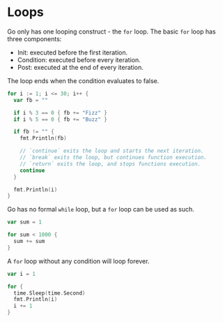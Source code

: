 # Loops

Go only has one looping construct - the `for` loop. The basic `for` loop has three components:
  - Init: executed before the first iteration.
  - Condition: executed before every iteration.
  - Post: executed at the end of every iteration.

The loop ends when the condition evaluates to false.

```go
for i := 1; i <= 30; i++ {
  var fb = ""

  if i % 3 == 0 { fb += "Fizz" }
  if i % 5 == 0 { fb += "Buzz" }

  if fb != "" {
    fmt.Println(fb)

    // `continue` exits the loop and starts the next iteration.
    // `break` exits the loop, but continues function execution.
    // `return` exits the loop, and stops functions execution.
    continue
  }

  fmt.Println(i)
}
```

Go has no formal `while` loop, but a `for` loop can be used as such.

```go
var sum = 1

for sum < 1000 {
  sum += sum
}
```

A `for` loop without any condition will loop forever.

```go
var i = 1

for {
  time.Sleep(time.Second)
  fmt.Println(i)
  i += 1
}
```
